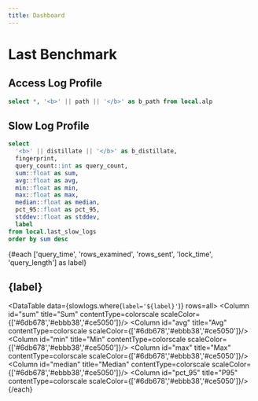 ```yaml
---
title: Dashboard
---
```


# Last Benchmark
## Access Log Profile

```sql alp
select *, '<b>' || path || '</b>' as b_path from local.alp
```

<DataTable data={alp} rows=all rowShading=true>
  <Column id="b_path" title="Path" contentType=html/>
  <Column id="method" title="Method" />
  <Column id="count" title="Count" contentType=bar/>
  <Column id="sum_time" title="Sum Time" contentType=colorscale scaleColor={['#6db678','#ebbb38','#ce5050']}/>
  <Column id="avg_time" title="Avg Time" contentType=colorscale scaleColor={['#6db678','#ebbb38','#ce5050']}/>
  <Column id="sum_body_size" title="Sum Body Size" contentType=colorscale scaleColor={['#6db678','#ebbb38','#ce5050']} fmt='bytes'/>
  <Column id="avg_body_size" title="Avg Body Size" contentType=colorscale scaleColor={['#6db678','#ebbb38','#ce5050']} fmt='bytes'/>
  <Column id="200" title="2xx" contentType=colorscale scaleColor=blue/>
  <Column id="300" title="3xx" contentType=colorscale scaleColor=blue/>
  <Column id="400" title="4xx" contentType=colorscale scaleColor=blue/>
  <Column id="500" title="5xx" contentType=colorscale scaleColor=red/>
</DataTable>

## Slow Log Profile

```sql slowlogs
select
  '<b>' || distillate || '</b>' as b_distillate,
  fingerprint,
  query_count::int as query_count,
  sum::float as sum,
  avg::float as avg,
  min::float as min,
  max::float as max,
  median::float as median,
  pct_95::float as pct_95,
  stddev::float as stddev,
  label
from local.last_slow_logs
order by sum desc
```

{#each ['query_time', 'rows_examined', 'rows_sent', 'lock_time', 'query_length'] as label}
## {label}
<DataTable data={slowlogs.where(`label='${label}'`)} rows=all>
  <Column id="b_distillate" title="Distillate" contentType=html/>
  <Column id="query_count" title="Count" contentType=bar/>
  <Column id="sum" title="Sum" contentType=colorscale scaleColor={['#6db678','#ebbb38','#ce5050']}/>
  <Column id="avg" title="Avg" contentType=colorscale scaleColor={['#6db678','#ebbb38','#ce5050']}/>
  <Column id="min" title="Min" contentType=colorscale scaleColor={['#6db678','#ebbb38','#ce5050']}/>
  <Column id="max" title="Max" contentType=colorscale scaleColor={['#6db678','#ebbb38','#ce5050']}/>
  <Column id="median" title="Median" contentType=colorscale scaleColor={['#6db678','#ebbb38','#ce5050']}/>
  <Column id="pct_95" title="P95" contentType=colorscale scaleColor={['#6db678','#ebbb38','#ce5050']}/>
  <Column id="stddev" title="Stddev" />
  <Column id="fingerprint" title="Fingerprint" />
</DataTable>
{/each}
